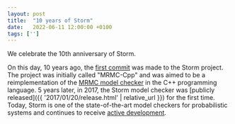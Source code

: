 ```yaml
---
layout: post
title:  "10 years of Storm"
date:   2022-06-11 12:00:00 +0100
tags: ['']
---
```


We celebrate the 10th anniversary of Storm.
<!--more-->

On this day, 10 years ago, the [first commit](https://github.com/moves-rwth/storm/commit/9da2eaf3d1c5ec647788c9c341135e99f35c5314) was made to the Storm project.
The project was initially called "MRMC-Cpp" and was aimed to be a reimplementation of the [MRMC model checker](http://www.mrmc-tool.org/) in the C++ programming language.
5 years later, in 2017, the Storm model checker was [publicly released]({{ '2017/01/20/release.html' | relative_url }}) for the first time.
Today, Storm is one of the state-of-the-art model checkers for probabilistic systems and continues to receive [active development](https://github.com/moves-rwth/storm/graphs/contributors).
